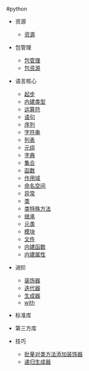 #python

+   资源

    +   [资源](resrc.md)

+   包管理

    +   [包管理](packagemgr.md)
    +   [包资源](package.md)

+   语言核心

    +   [起步](start.md)
    +   [内建类型](basic-builtin-type.md)
    +   [运算符](oper.md)
    +   [语句](statement.md)
    +   [序列](sequence.md)
    +   [字符串](str.md)
    +   [列表](list.md)
    +   [元组](tuple.md)
    +   [字典](dict.md)
    +   [集合](set.md)
    +   [函数](function.md)
    +   [作用域](scope.md)
    +   [命名空间](namespace.md)
    +   [异常](exception.md)
    +   [类](class.md)
    +   [类特殊方法](class-special-method.md)
    +   [继承](inherit.md)
    +   [元类](metaclass.md)
    +   [模块](module.md)
    +   [文件](file.md)
    +   [内建函数](builtin-func.md)
    +   [内建属性](builtin-attr.md)

+   进阶

    +   [装饰器](decorator.md)
    +   [迭代器](iter.md)
    +   [生成器](generator.md)
    +   [with](with.md)

+   标准库

+   第三方库

+   技巧

    +   [批量对类方法添加装饰器](batch-add-decor-forclass.md)
    +   [递归生成器](recursion-generator.md)
